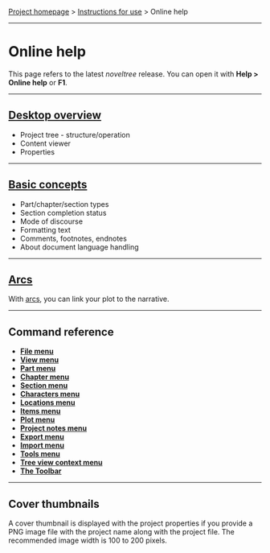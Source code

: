 [Project homepage](../index) > [Instructions for use](../usage) > Online help

--- 

# Online help

This page refers to the latest *noveltree* release.
You can open it with **Help > Online help** or **F1**.

--- 

## [Desktop overview](desktop)

- Project tree - structure/operation
- Content viewer
- Properties

---

## [Basic concepts](basic_concepts)

- Part/chapter/section types
- Section completion status
- Mode of discourse
- Formatting text
- Comments, footnotes, endnotes
- About document language handling

---

## [Arcs](arcs)

With [arcs](arcs), you can link your plot to the narrative.

---

## Command reference

- **[File menu](file_menu)**
- **[View menu](view_menu)**
- **[Part menu](part_menu)**
- **[Chapter menu](chapter_menu)**
- **[Section menu](section_menu)**
- **[Characters menu](characters_menu)**
- **[Locations menu](locations_menu)**
- **[Items menu](items_menu)**
- **[Plot menu](plot_menu)**
- **[Project notes menu](project_notes_menu)**
- **[Export menu](export_menu)**
- **[Import menu](import_menu)**
- **[Tools menu](tools_menu)**
- **[Tree view context menu](tree_context_menu)**
- **[The Toolbar](toolbar)**

---

## Cover thumbnails

A cover thumbnail is displayed with the project properties if you provide 
a PNG image file with the project name along with the project file. 
The recommended image width is 100 to 200 pixels.
